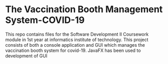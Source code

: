 # The Vaccination Booth Management System-COVID-19
This repo contains files for the Software Development II Coursework module in 1st year at informatics institute of technology. This project consists of both a console application and GUI which manages the vaccination booth system for covid-19.
JavaFX has been used to development of GUI
